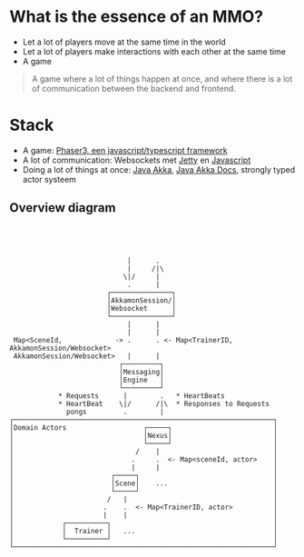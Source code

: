 # What is the essence of an MMO?

* Let a lot of players move at the same time in the world
* Let a lot of players make interactions with each other at the same time
* A game

> A game where a lot of things happen at once, and where there is a lot of communication between the backend and frontend.

# Stack

* A game:                 [Phaser3, een javascript/typescript framework](https://phaser.io/phaser3)
* A lot of communication:        Websockets met [Jetty](https://en.wikipedia.org/wiki/Jetty_(web_server)) en [Javascript](https://developer.mozilla.org/en-US/docs/Web/API/WebSocket)
* Doing a lot of things at once:     [Java Akka](https://doc.akka.io/docs/akka/current/typed/interaction-patterns.html#interaction-patterns), [Java Akka Docs](https://doc.akka.io/api/akka/current/akka/actor/typed/javadsl/index.html), strongly typed actor systeem

## Overview diagram


```




                             |      .
                             |     /|\
                            \|/     |
                             .      |
                        ┌───────────────┐
                        │AkkamonSession/│
                        │Websocket      │
                        └───────────────┘
                             |      |
                             |      |
 Map<SceneId,             -> .      . <- Map<TrainerID, AkkamonSession/Websocket>
 AkkamonSession/Websocket>   |      |
                           ┌─────────┐
                           │Messaging│
                           │Engine   │
                           └─────────┘
            * Requests      |        .   * HeartBeats
            * HeartBeat    \|/      /|\  * Responses to Requests
              pongs         .        |
┌────────────────────────────────────────────────────────────────┐
│Domain Actors                   ┌─────┐                         │
│                                │Nexus│                         │
│                                └─────┘                         │
│                              /    |                            │
│                             .     .  <- Map<sceneId, actor>    │
│                             |     |                            │
│                        ┌─────┐                                 │
│                        │Scene│    ...                          │
│                        └─────┘                                 │
│                       /   |                                    │
│                      .    .  <- Map<TrainerID, actor>          │
│                      |    |                                    │
│            ┌──────────┐                                        │
│            │  Trainer │   ...                                  │
│            └──────────┘                                        │
└────────────────────────────────────────────────────────────────┘
```
